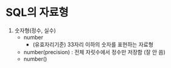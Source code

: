 # SQL의 자료형

1. 숫자형(정수, 실수)
	- number
		- (유효자리기준) 33자리 이하의 숫자를 표현하는 자료형 
	- number(precision) : 전체 자릿수에서 정수만 저장함 (잘 안 씀)
	- number()